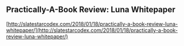 ## Practically-A-Book Review: Luna Whitepaper
  
  [http://slatestarcodex.com/2018/01/18/practically-a-book-review-luna-whitepaper/](http://slatestarcodex.com/2018/01/18/practically-a-book-review-luna-whitepaper/)